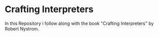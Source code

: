 # Crafting Interpreters

In this Repository i follow along with the book "Crafting Interpreters" by Robert Nystrom. 
